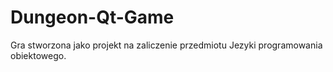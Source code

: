 # Dungeon-Qt-Game

Gra stworzona jako projekt na zaliczenie przedmiotu Jezyki programowania obiektowego.
